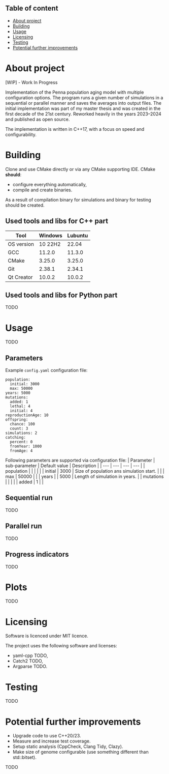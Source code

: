 ## Table of content
- [About project](#about-project)
- [Building](#building)
- [Usage](#usage)
- [Licensing](#licensing)
- [Testing](#testing)
- [Potential further improvements](#potential-further-improvements)


# About project
[WIP] - Work In Progress

Implementation of the Penna population aging model with multiple configuration options. The program runs a given number of simulations in a sequential or parallel manner and saves the averages into output files. The initial implementation was part of my master thesis and was created in the first decade of the 21st century. Reworked heavily in the years 2023–2024 and published as open source.

The implementation is written in C++17, with a focus on speed and configurability.
  
# Building
Clone and use CMake directly or via any CMake supporting IDE. CMake **should**:
+ configure everything automatically,
+ compile and create binaries.

As a result of compilation binary for simulations and binary for testing should be created.

## Used tools and libs for C++ part
| Tool |  Windows | Lubuntu |
| --- | --- | --- |
| OS version | 10 22H2 | 22.04 |
| GCC | 11.2.0 | 11.3.0 |
| CMake | 3.25.0 | 3.25.0 |
| Git | 2.38.1 | 2.34.1 |
| Qt Creator | 10.0.2 | 10.0.2 |

## Used tools and libs for Python part
TODO

# Usage
TODO

## Parameters
 Example `config.yaml` configuration file:

    population:
      initial: 3000
      max: 50000
    years: 5000
    mutations:
      added: 1
      lethal: 4
      initial: 4
    reproductionAge: 10
    offspring:
      chance: 100
      count: 3
    simulations: 2
    catching:
      percent: 0
      fromYear: 1000
      fromAge: 4

Following parameters are supported via configuration file:
| Parameter | sub-parameter |  Default value | Description |
| --- | --- | --- | --- |
| population | | | |
| | initial | 3000 | Size of population ans simulation start. |
| | max | 50000 | |
| years | | 5000 | Length of simulation in years. |
| mutations | | |
| | added | 1 | |

## Sequential run
TODO

## Parallel run
TODO

## Progress indicators
TODO

# Plots
TODO

# Licensing
Software is licenced under MIT licence.

The project uses the following software and licenses:    
* yaml-cpp TODO,    
* Catch2 TODO,
* Argparse TODO.

# Testing
TODO

# Potential further improvements
* Upgrade code to use C++20/23.
* Measure and increase test coverage.
* Setup static analysis (CppCheck, Clang Tidy, Clazy).
* Make size of genome configurable (use something different than std::bitset).


TODO